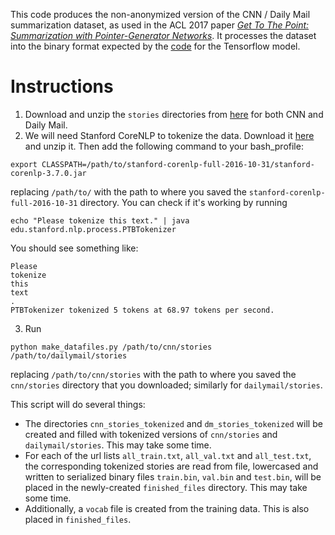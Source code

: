 This code produces the non-anonymized version of the CNN / Daily Mail summarization dataset, as used in the ACL 2017 paper *[Get To The Point: Summarization with Pointer-Generator Networks](https://arxiv.org/pdf/1704.04368.pdf)*. It processes the dataset into the binary format expected by the [code](https://github.com/abisee/pointer-generator) for the Tensorflow model.

# Instructions

1. Download and unzip the `stories` directories from [here](http://cs.nyu.edu/~kcho/DMQA/) for both CNN and Daily Mail.
2. We will need Stanford CoreNLP to tokenize the data. Download it [here](https://stanfordnlp.github.io/CoreNLP/) and unzip it. Then add the following command to your bash_profile:
```
export CLASSPATH=/path/to/stanford-corenlp-full-2016-10-31/stanford-corenlp-3.7.0.jar
```
replacing `/path/to/` with the path to where you saved the `stanford-corenlp-full-2016-10-31` directory. You can check if it's working by running
```
echo "Please tokenize this text." | java edu.stanford.nlp.process.PTBTokenizer
```
You should see something like:
```
Please
tokenize
this
text
.
PTBTokenizer tokenized 5 tokens at 68.97 tokens per second.
```
3. Run
```
python make_datafiles.py /path/to/cnn/stories /path/to/dailymail/stories
```
replacing `/path/to/cnn/stories` with the path to where you saved the `cnn/stories` directory that you downloaded; similarly for `dailymail/stories`.

This script will do several things:
* The directories `cnn_stories_tokenized` and `dm_stories_tokenized` will be created and filled with tokenized versions of `cnn/stories` and `dailymail/stories`. This may take some time.
* For each of the url lists `all_train.txt`, `all_val.txt` and `all_test.txt`, the corresponding tokenized stories are read from file, lowercased and written to serialized binary files `train.bin`, `val.bin` and `test.bin`, will be placed in the newly-created `finished_files` directory. This may take some time.
* Additionally, a `vocab` file is created from the training data. This is also placed in `finished_files`.
